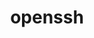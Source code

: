---
title: "openssh"
layout: cache
categories: [package, develop-2024-09-22]
meta: {"versions": ["9.8p1"], "compilers": ["apple-clang@=15.0.0", "cce@=15.0.1", "gcc@=10.2.1", "gcc@=11.1.0", "gcc@=11.4.0", "gcc@=12.3.0", "gcc@=7.3.1", "gcc@=7.5.0", "gcc@=9.4.0"], "oss": ["amzn2", "centos7", "rhel8", "ubuntu18.04", "ubuntu20.04", "ubuntu22.04", "ventura"], "platforms": ["darwin", "linux"], "targets": ["aarch64", "neoverse_n1", "neoverse_v1", "neoverse_v2", "ppc64le", "x86_64_v3", "zen4"], "stacks": ["aws-isc", "aws-isc-aarch64", "data-vis-sdk", "developer-tools-manylinux2014", "e4s-cray-rhel", "e4s-neoverse-v2", "e4s-neoverse_v1", "e4s-oneapi", "e4s-power", "e4s-rocm-external", "ml-darwin-aarch64-mps", "ml-linux-x86_64-cpu", "ml-linux-x86_64-cuda", "ml-linux-x86_64-rocm", "radiuss", "radiuss-aws", "radiuss-aws-aarch64", "root", "tutorial"], "num_specs": 17, "num_specs_by_stack": {"root": 17, "ml-darwin-aarch64-mps": 1, "aws-isc-aarch64": 2, "radiuss-aws-aarch64": 2, "radiuss-aws": 1, "aws-isc": 1, "developer-tools-manylinux2014": 1, "e4s-cray-rhel": 1, "data-vis-sdk": 1, "radiuss": 1, "e4s-power": 1, "e4s-neoverse_v1": 1, "e4s-neoverse-v2": 1, "e4s-oneapi": 1, "ml-linux-x86_64-cuda": 1, "ml-linux-x86_64-cpu": 1, "e4s-rocm-external": 1, "ml-linux-x86_64-rocm": 1, "tutorial": 2}}
spec_details: [{"hash": "uqwqn2akeeac73np6slhxrjwyv37fbzk", "compiler": "apple-clang@=15.0.0", "versions": ["9.8p1"], "os": "ventura", "platform": "darwin", "target": "aarch64", "variants": ["build_system=autotools", "+gssapi", "patches=3f06fc0,d886b98"], "stacks": ["root", "ml-darwin-aarch64-mps"], "size": "-", "tarball": "https://binaries.spack.io/develop-2024-09-22/build_cache/darwin-ventura-aarch64/apple-clang-15.0.0/openssh-9.8p1/darwin-ventura-aarch64-apple-clang-15.0.0-openssh-9.8p1-uqwqn2akeeac73np6slhxrjwyv37fbzk.spack"}, {"hash": "5v4mnbppch2daennehogsqzfdd4ihrww", "compiler": "gcc@=7.3.1", "versions": ["9.8p1"], "os": "amzn2", "platform": "linux", "target": "aarch64", "variants": ["build_system=autotools", "+gssapi"], "stacks": ["root", "aws-isc-aarch64"], "size": "-", "tarball": "https://binaries.spack.io/develop-2024-09-22/build_cache/linux-amzn2-aarch64/gcc-7.3.1/openssh-9.8p1/linux-amzn2-aarch64-gcc-7.3.1-openssh-9.8p1-5v4mnbppch2daennehogsqzfdd4ihrww.spack"}, {"hash": "jcp2j6jpustaplzjig53wzw5r5lowzmc", "compiler": "gcc@=7.3.1", "versions": ["9.8p1"], "os": "amzn2", "platform": "linux", "target": "aarch64", "variants": ["build_system=autotools", "+gssapi"], "stacks": ["root", "radiuss-aws-aarch64"], "size": "-", "tarball": "https://binaries.spack.io/develop-2024-09-22/build_cache/linux-amzn2-aarch64/gcc-7.3.1/openssh-9.8p1/linux-amzn2-aarch64-gcc-7.3.1-openssh-9.8p1-jcp2j6jpustaplzjig53wzw5r5lowzmc.spack"}, {"hash": "clkcmoku2kht62uafsukt6abkwehkij3", "compiler": "gcc@=7.3.1", "versions": ["9.8p1"], "os": "amzn2", "platform": "linux", "target": "x86_64_v3", "variants": ["build_system=autotools", "+gssapi"], "stacks": ["root", "radiuss-aws"], "size": "-", "tarball": "https://binaries.spack.io/develop-2024-09-22/build_cache/linux-amzn2-x86_64_v3/gcc-7.3.1/openssh-9.8p1/linux-amzn2-x86_64_v3-gcc-7.3.1-openssh-9.8p1-clkcmoku2kht62uafsukt6abkwehkij3.spack"}, {"hash": "sja4latm2c3yv6a55lztm5pkym4oqosv", "compiler": "gcc@=7.3.1", "versions": ["9.8p1"], "os": "amzn2", "platform": "linux", "target": "neoverse_n1", "variants": ["build_system=autotools", "+gssapi"], "stacks": ["root", "aws-isc-aarch64"], "size": "-", "tarball": "https://binaries.spack.io/develop-2024-09-22/build_cache/linux-amzn2-neoverse_n1/gcc-7.3.1/openssh-9.8p1/linux-amzn2-neoverse_n1-gcc-7.3.1-openssh-9.8p1-sja4latm2c3yv6a55lztm5pkym4oqosv.spack"}, {"hash": "aooshtytar7v5kw2rdohnzp72kakmcmd", "compiler": "gcc@=7.3.1", "versions": ["9.8p1"], "os": "amzn2", "platform": "linux", "target": "neoverse_n1", "variants": ["build_system=autotools", "+gssapi"], "stacks": ["root", "radiuss-aws-aarch64"], "size": "-", "tarball": "https://binaries.spack.io/develop-2024-09-22/build_cache/linux-amzn2-neoverse_n1/gcc-7.3.1/openssh-9.8p1/linux-amzn2-neoverse_n1-gcc-7.3.1-openssh-9.8p1-aooshtytar7v5kw2rdohnzp72kakmcmd.spack"}, {"hash": "dmkmam2fc46bcqi74t2x3mdjudgwqh2z", "compiler": "gcc@=7.3.1", "versions": ["9.8p1"], "os": "amzn2", "platform": "linux", "target": "x86_64_v3", "variants": ["build_system=autotools", "+gssapi"], "stacks": ["root", "aws-isc"], "size": "-", "tarball": "https://binaries.spack.io/develop-2024-09-22/build_cache/linux-amzn2-x86_64_v3/gcc-7.3.1/openssh-9.8p1/linux-amzn2-x86_64_v3-gcc-7.3.1-openssh-9.8p1-dmkmam2fc46bcqi74t2x3mdjudgwqh2z.spack"}, {"hash": "bngougnqhn7r4gpekrty4tp4y6rhp5sy", "compiler": "gcc@=10.2.1", "versions": ["9.8p1"], "os": "centos7", "platform": "linux", "target": "x86_64_v3", "variants": ["build_system=autotools", "+gssapi"], "stacks": ["root", "developer-tools-manylinux2014"], "size": "-", "tarball": "https://binaries.spack.io/develop-2024-09-22/build_cache/linux-centos7-x86_64_v3/gcc-10.2.1/openssh-9.8p1/linux-centos7-x86_64_v3-gcc-10.2.1-openssh-9.8p1-bngougnqhn7r4gpekrty4tp4y6rhp5sy.spack"}, {"hash": "vyy5k6qyp4ggovevbyhvwa6gdi2o4qlw", "compiler": "cce@=15.0.1", "versions": ["9.8p1"], "os": "rhel8", "platform": "linux", "target": "zen4", "variants": ["build_system=autotools", "+gssapi"], "stacks": ["root", "e4s-cray-rhel"], "size": "-", "tarball": "https://binaries.spack.io/develop-2024-09-22/build_cache/linux-rhel8-zen4/cce-15.0.1/openssh-9.8p1/linux-rhel8-zen4-cce-15.0.1-openssh-9.8p1-vyy5k6qyp4ggovevbyhvwa6gdi2o4qlw.spack"}, {"hash": "26dj4jw4ypnw2aokvtyzs55x5kby3spt", "compiler": "gcc@=11.1.0", "versions": ["9.8p1"], "os": "ubuntu20.04", "platform": "linux", "target": "x86_64_v3", "variants": ["build_system=autotools", "+gssapi"], "stacks": ["root", "data-vis-sdk"], "size": "-", "tarball": "https://binaries.spack.io/develop-2024-09-22/build_cache/linux-ubuntu20.04-x86_64_v3/gcc-11.1.0/openssh-9.8p1/linux-ubuntu20.04-x86_64_v3-gcc-11.1.0-openssh-9.8p1-26dj4jw4ypnw2aokvtyzs55x5kby3spt.spack"}, {"hash": "vo5irwmrqondkwhz6e5jeechrh7x74ne", "compiler": "gcc@=7.5.0", "versions": ["9.8p1"], "os": "ubuntu18.04", "platform": "linux", "target": "x86_64_v3", "variants": ["build_system=autotools", "+gssapi"], "stacks": ["root", "radiuss"], "size": "-", "tarball": "https://binaries.spack.io/develop-2024-09-22/build_cache/linux-ubuntu18.04-x86_64_v3/gcc-7.5.0/openssh-9.8p1/linux-ubuntu18.04-x86_64_v3-gcc-7.5.0-openssh-9.8p1-vo5irwmrqondkwhz6e5jeechrh7x74ne.spack"}, {"hash": "ecjhcyaa4dfkld6ivjd6zvsfzzft5rzq", "compiler": "gcc@=9.4.0", "versions": ["9.8p1"], "os": "ubuntu20.04", "platform": "linux", "target": "ppc64le", "variants": ["build_system=autotools", "+gssapi"], "stacks": ["root", "e4s-power"], "size": "-", "tarball": "https://binaries.spack.io/develop-2024-09-22/build_cache/linux-ubuntu20.04-ppc64le/gcc-9.4.0/openssh-9.8p1/linux-ubuntu20.04-ppc64le-gcc-9.4.0-openssh-9.8p1-ecjhcyaa4dfkld6ivjd6zvsfzzft5rzq.spack"}, {"hash": "vlzwfgr2zbfzoufz5vl2mg7th4fdfsur", "compiler": "gcc@=11.4.0", "versions": ["9.8p1"], "os": "ubuntu22.04", "platform": "linux", "target": "neoverse_v1", "variants": ["build_system=autotools", "+gssapi"], "stacks": ["root", "e4s-neoverse_v1"], "size": "-", "tarball": "https://binaries.spack.io/develop-2024-09-22/build_cache/linux-ubuntu22.04-neoverse_v1/gcc-11.4.0/openssh-9.8p1/linux-ubuntu22.04-neoverse_v1-gcc-11.4.0-openssh-9.8p1-vlzwfgr2zbfzoufz5vl2mg7th4fdfsur.spack"}, {"hash": "xgbkhl2wnie5ug5kvb3p74of33crgy6h", "compiler": "gcc@=11.4.0", "versions": ["9.8p1"], "os": "ubuntu22.04", "platform": "linux", "target": "neoverse_v2", "variants": ["build_system=autotools", "+gssapi"], "stacks": ["root", "e4s-neoverse-v2"], "size": "-", "tarball": "https://binaries.spack.io/develop-2024-09-22/build_cache/linux-ubuntu22.04-neoverse_v2/gcc-11.4.0/openssh-9.8p1/linux-ubuntu22.04-neoverse_v2-gcc-11.4.0-openssh-9.8p1-xgbkhl2wnie5ug5kvb3p74of33crgy6h.spack"}, {"hash": "dbtxs2dije3xxoe6yuj2y6io56snquxz", "compiler": "gcc@=11.4.0", "versions": ["9.8p1"], "os": "ubuntu22.04", "platform": "linux", "target": "x86_64_v3", "variants": ["build_system=autotools", "+gssapi"], "stacks": ["root", "e4s-oneapi"], "size": "-", "tarball": "https://binaries.spack.io/develop-2024-09-22/build_cache/linux-ubuntu22.04-x86_64_v3/gcc-11.4.0/openssh-9.8p1/linux-ubuntu22.04-x86_64_v3-gcc-11.4.0-openssh-9.8p1-dbtxs2dije3xxoe6yuj2y6io56snquxz.spack"}, {"hash": "a3atty53rck6j3dxy7gfzfbalr47qtd4", "compiler": "gcc@=11.4.0", "versions": ["9.8p1"], "os": "ubuntu22.04", "platform": "linux", "target": "x86_64_v3", "variants": ["build_system=autotools", "+gssapi"], "stacks": ["ml-linux-x86_64-cuda", "ml-linux-x86_64-cpu", "e4s-rocm-external", "root", "ml-linux-x86_64-rocm", "tutorial"], "size": "-", "tarball": "https://binaries.spack.io/develop-2024-09-22/build_cache/linux-ubuntu22.04-x86_64_v3/gcc-11.4.0/openssh-9.8p1/linux-ubuntu22.04-x86_64_v3-gcc-11.4.0-openssh-9.8p1-a3atty53rck6j3dxy7gfzfbalr47qtd4.spack"}, {"hash": "r4aiqv27mayqrs4kxmk7hmf6ao3gcojk", "compiler": "gcc@=12.3.0", "versions": ["9.8p1"], "os": "ubuntu22.04", "platform": "linux", "target": "x86_64_v3", "variants": ["build_system=autotools", "+gssapi"], "stacks": ["root", "tutorial"], "size": "-", "tarball": "https://binaries.spack.io/develop-2024-09-22/build_cache/linux-ubuntu22.04-x86_64_v3/gcc-12.3.0/openssh-9.8p1/linux-ubuntu22.04-x86_64_v3-gcc-12.3.0-openssh-9.8p1-r4aiqv27mayqrs4kxmk7hmf6ao3gcojk.spack"}]
---